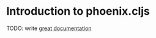 # Introduction to phoenix.cljs

TODO: write [great documentation](http://jacobian.org/writing/what-to-write/)
